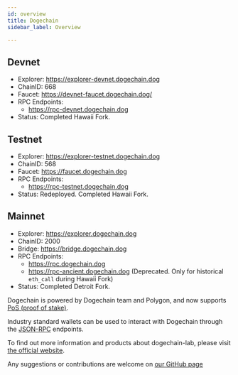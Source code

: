```yaml
---
id: overview 
title: Dogechain
sidebar_label: Overview

---
```


## Devnet
* Explorer: https://explorer-devnet.dogechain.dog
* ChainID:  668
* Faucet:   https://devnet-faucet.dogechain.dog/
* RPC Endpoints:
    * https://rpc-devnet.dogechain.dog
* Status: Completed Hawaii Fork.

## Testnet
* Explorer: https://explorer-testnet.dogechain.dog
* ChainID:  568
* Faucet:   https://faucet.dogechain.dog
* RPC Endpoints:
    * https://rpc-testnet.dogechain.dog
* Status: Redeployed. Completed Hawaii Fork. 

## Mainnet
* Explorer: https://explorer.dogechain.dog
* ChainID:  2000
* Bridge:   https://bridge.dogechain.dog
* RPC Endpoints:
    * https://rpc.dogechain.dog
    * https://rpc-ancient.dogechain.dog (Deprecated. Only for historical `eth_call` during Hawaii Fork)
* Status: Completed Detroit Fork.

Dogechain is powered by Dogechain team and Polygon, and now supports [PoS (proof of stake)](/docs/consensus/pos-stake-unstake).

Industry standard wallets can be used to interact with Dogechain through the [JSON-RPC](/docs/working-with-node/query-json-rpc) endpoints.

To find out more information and products about dogechain-lab, please visit [the official website](https://dogechain.dog/).

Any suggestions or contributions are welcome on [our GitHub page](https://github.com/dogechain-lab/) 
